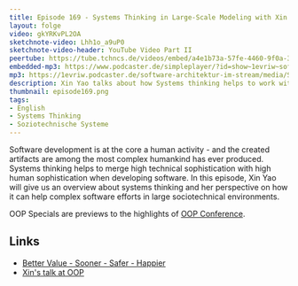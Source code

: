 ```yaml
---
title: Episode 169 - Systems Thinking in Large-Scale Modeling with Xin Yao - OOP Special
layout: folge
video: gkYRKvPL2OA
sketchnote-video: Lhh1o_a9uP0 
sketchnote-video-header: YouTube Video Part II
peertube: https://tube.tchncs.de/videos/embed/a4e1b73a-57fe-4460-9f0a-39d75cda843f
embedded-mp3: https://www.podcaster.de/simpleplayer/?id=show~1evriw~software-architektur-im-stream~pod-81c989df4c8ca304e49b29786e&v=1686920466
mp3: https://1evriw.podcaster.de/software-architektur-im-stream/media/Systems_Thinking_in_Large-Scale_Modeling_with_Xin_Yao_-_OOP_Special.mp3
description: Xin Yao talks about how Systems thinking helps to work with socio-technical systems.
thumbnail: episode169.png
tags:
- English
- Systems Thinking
- Soziotechnische Systeme
---
```


Software development is at the core a human activity - and the created
artifacts are among the most complex humankind has ever
produced. Systems thinking helps to merge high technical
sophistication with high human sophistication when developing
software. In this episode, Xin Yao will give us an overview about
systems thinking and her perspective on how it can help complex
software efforts in large sociotechnical environments. 

OOP Specials are previews to the highlights of [OOP Conference](https://www.oop-konferenz.de/).
    
## Links

* [Better Value - Sooner - Safer - Happier](https://www.soonersaferhappier.com/)
* [Xin's talk at OOP](https://www.oop-konferenz.de/oop-2023-muenchen/programm/konferenzprogramm?li_fat_id=a38b29b5-feec-46ff-b5f5-e8509d883b8a#item-5814)
